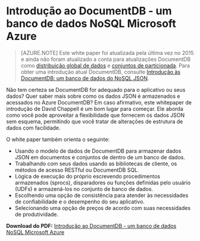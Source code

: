 <properties 
    pageTitle="Introdução ao DocumentDB - um banco de dados NoSQL Microsoft Azure | Microsoft Azure" 
    description="Baixe um white paper de David Chappell sobre DocumentDB, um banco de dados NoSQL gerenciado no Azure." 
    services="documentdb" 
    documentationCenter="" 
    authors="mimig1" 
    manager="jhubbard" 
    editor=""/>

<tags 
    ms.service="documentdb" 
    ms.workload="data-services" 
    ms.tgt_pltfrm="na" 
    ms.devlang="na" 
    ms.topic="article" 
    ms.date="10/27/2016" 
    ms.author="mimig"/>

# <a name="introducing-documentdb---a-nosql-database-for-microsoft-azure"></a>Introdução ao DocumentDB - um banco de dados NoSQL Microsoft Azure 

> [AZURE.NOTE] Este white paper foi atualizada pela última vez no 2015 e ainda não foram atualizado a conta para atualizações DocumentDB como [distribuição global de dados](documentdb-distribute-data-globally.md) e [conjuntos de particionada](documentdb-partition-data.md). Para obter uma introdução atual DocumentDB, consulte [Introdução às DocumentDB: um banco de dados do NoSQL JSON](documentdb-introduction.md).

Não tem certeza se DocumentDB for adequado para o aplicativo ou seus dados? Quer saber mais sobre como os dados JSON é armazenados e acessados no Azure DocumentDB? Em caso afirmativo, este whitepaper de introdução de David Chappell é um bom lugar para começar. Ele aborda como você pode aproveitar a flexibilidade que fornecem os dados JSON sem esquema, permitindo que você tratar de alterações de estrutura de dados com facilidade. 

O white paper também orienta o seguinte:

 - Usando o modelo de dados de DocumentDB para armazenar dados JSON em documentos e conjuntos de dentro de um banco de dados. 
 - Trabalhando com seus dados usando as bibliotecas de cliente, os métodos de acesso RESTful ou DocumentDB SQL. 
 - Lógica de execução do próprio escrevendo procedimentos armazenados (sprocs), disparadores ou funções definidas pelo usuário (UDFs) e armazená-los no conjunto de banco de dados.
 - Escolhendo uma opção de consistência para atender às necessidades de confiabilidade e o desempenho do seu aplicativo.
 - Selecionando uma opção de preços de acordo com suas necessidades de produtividade.

**Download do PDF:** [Introdução ao DocumentDB - um banco de dados NoSQL Microsoft Azure](http://go.microsoft.com/fwlink/?LinkId=511318)
 
